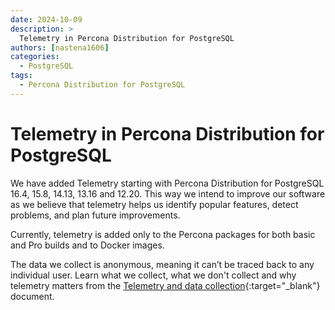 ```yaml
---
date: 2024-10-09
description: >
  Telemetry in Percona Distribution for PostgreSQL 
authors: [nastena1606]
categories:
  - PostgreSQL
tags:
  - Percona Distribution for PostgreSQL
---
```


# Telemetry in Percona Distribution for PostgreSQL

<!-- more -->

We have added Telemetry starting with Percona Distribution for PostgreSQL 16.4, 15.8, 14.13, 13.16 and 12.20. This way we intend to improve our software as we believe that telemetry helps us identify popular features, detect problems, and plan future improvements.

Currently, telemetry is added only to the Percona packages for both basic and Pro builds and to Docker images.

The data we collect is anonymous, meaning it can’t be traced back to any individual user. Learn what we collect, what we don't collect and why telemetry matters from the [Telemetry and data collection](https://docs.percona.com/postgresql/latest/telemetry.html){:target="_blank"} document.

